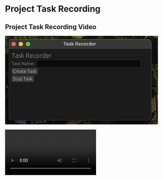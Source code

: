# Project Task Recording

## Project Task Recording Video

![Project Task Recording](image1.png)

![Project Task Recording](recording11.mp4)